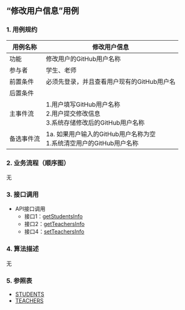 ## “修改用户信息”用例

### 1. 用例规约

用例名称 | 修改用户信息
---|---
功能 | 修改用户的GitHub用户名称
参与者 | 学生、老师
前置条件 | 必须先登录，并且查看用户现有的GitHub用户名
后置条件 | 
主事件流 | 1.用户填写GitHub用户名称 <br> 2.用户提交修改信息 <br> 3.系统存储修改后的GitHub用户名称
备选事件流 | 1a. 如果用户输入的GitHub用户名称为空 <br> 1.系统清空用户的GitHub用户名称

### 2. 业务流程（顺序图）
无

### 3. 接口调用
 
- API接口调用
    - 接口1：[getStudentsInfo](../接口/studentInfo.md)
    - 接口2：[getTeachersInfo](../接口/getTeacherInfo.md)
    - 接口4：[setTeachersInfo](../接口/setTeacherInfo.md)

### 4. 算法描述
无


### 5. 参照表
- [STUDENTS](../数据库设计.md)
- [TEACHERS](../数据库设计.md)
